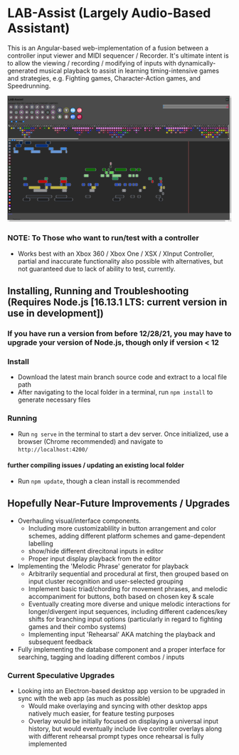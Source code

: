 # LAB-Assist (Largely Audio-Based Assistant)

This is an Angular-based web-implementation of a fusion between a controller input viewer and MIDI sequencer / Recorder. It's ultimate intent is to allow the viewing / recording / modifying of inputs with dynamically-generated musical playback to assist in learning timing-intensive games and strategies, e.g. Fighting games, Character-Action games, and Speedrunning.

![LAB-Assist2](src/assets/LAB-Assist2.png)

### NOTE: To Those who want to run/test with a controller
- Works best with an Xbox 360 / Xbox One / XSX / XInput Controller, partial and inaccurate functionality also possible with alternatives, but not guaranteed due to lack of ability to test, currently.

## Installing, Running and Troubleshooting (Requires Node.js [16.13.1 LTS: current version in use in development])
### If you have run a version from before 12/28/21, you may have to upgrade your version of Node.js, though only if version < 12
### Install
- Download the latest main branch source code and extract to a local file path
- After navigating to the local folder in a terminal, run `npm install` to generate necessary files
### Running
- Run `ng serve` in the terminal to start a dev server. Once initialized, use a browser (Chrome recommended) and navigate to `http://localhost:4200/`

#### further compiling issues / updating an existing local folder
- Run `npm update`, though a clean install is recommended

## Hopefully Near-Future Improvements / Upgrades

- Overhauling visual/interface components.
  - Including more customizablility in button arrangement and color schemes, adding different platform schemes and game-dependent labelling
  - show/hide different direcitonal inputs in editor
  - Proper input display playback from the editor
- Implementing the 'Melodic Phrase' generator for playback
  - Arbitrarily sequential and procedural at first, then grouped based on input cluster recognition and user-selected grouping
  - Implement basic triad/chording for movement phrases, and melodic accompaniment for buttons, both based on chosen key & scale
  - Eventually creating more diverse and unique melodic interactions for longer/divergent input sequences, including different cadences/key shifts for branching input options (particularly in regard to fighting games and their combo systems)
  - Implementing input 'Rehearsal' AKA matching the playback and subsequent feedback
- Fully implementing the database component and a proper interface for searching, tagging and loading different combos / inputs

### Current Speculative Upgrades
- Looking into an Electron-based desktop app version to be upgraded in sync with the web app (as much as possible)
  -  Would make overlaying and syncing with other desktop apps natively much easier, for feature testing purposes
  -  Overlay would be initially focused on displaying a universal input history, but would eventually include live controller overlays along with different rehearsal prompt types once rehearsal is fully implemented

